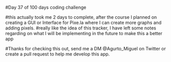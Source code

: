 #Day 37 of 100 days coding challenge

#this actually took me 2 days to complete, after the course I planned on creating a GUI or Interface for Pixe.la where I can create more graphs and adding pixels.
#really like the idea of this tracker, I have left some notes regarding on what I will be implementing in the future to make this a better app

#Thanks for checking this out, send me a DM @Agurto_Miguel on Twitter or create a pull request to help me develop this app.

